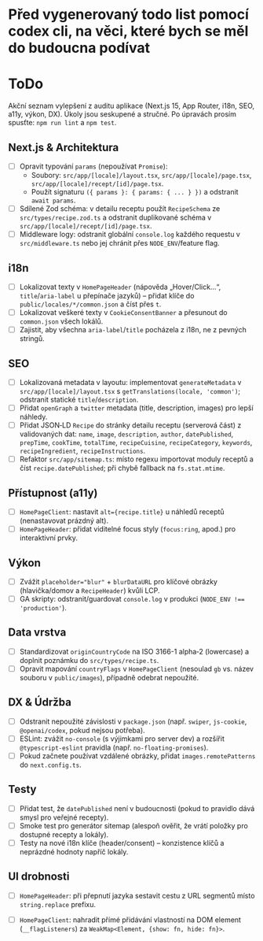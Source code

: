 # Před vygenerovaný todo list pomocí codex cli, na věci, které bych se měl do budoucna podívat

# ToDo

Akční seznam vylepšení z auditu aplikace (Next.js 15, App Router, i18n, SEO, a11y, výkon, DX). Úkoly jsou seskupené a stručné. Po úpravách prosím spusťte: `npm run lint` a `npm test`.

## Next.js & Architektura

- [ ] Opravit typování `params` (nepoužívat `Promise`):
  - Soubory: `src/app/[locale]/layout.tsx`, `src/app/[locale]/page.tsx`, `src/app/[locale]/recept/[id]/page.tsx`.
  - Použít signaturu `({ params }: { params: { ... } })` a odstranit `await params`.
- [ ] Sdílené Zod schéma: v detailu receptu použít `RecipeSchema` ze `src/types/recipe.zod.ts` a odstranit duplikované schéma v `src/app/[locale]/recept/[id]/page.tsx`.
- [ ] Middleware logy: odstranit globální `console.log` každého requestu v `src/middleware.ts` nebo jej chránit přes `NODE_ENV`/feature flag.

## i18n

- [ ] Lokalizovat texty v `HomePageHeader` (nápověda „Hover/Click…“, `title`/`aria-label` u přepínače jazyků) – přidat klíče do `public/locales/*/common.json` a číst přes `t`.
- [ ] Lokalizovat veškeré texty v `CookieConsentBanner` a přesunout do `common.json` všech lokálů.
- [ ] Zajistit, aby všechna `aria-label`/`title` pocházela z i18n, ne z pevných stringů.

## SEO

- [ ] Lokalizovaná metadata v layoutu: implementovat `generateMetadata` v `src/app/[locale]/layout.tsx` s `getTranslations(locale, 'common')`; odstranit statické `title`/`description`.
- [ ] Přidat `openGraph` a `twitter` metadata (title, description, images) pro lepší náhledy.
- [ ] Přidat JSON‑LD `Recipe` do stránky detailu receptu (serverová část) z validovaných dat: `name`, `image`, `description`, `author`, `datePublished`, `prepTime`, `cookTime`, `totalTime`, `recipeCuisine`, `recipeCategory`, `keywords`, `recipeIngredient`, `recipeInstructions`.
- [ ] Refaktor `src/app/sitemap.ts`: místo regexu importovat moduly receptů a číst `recipe.datePublished`; při chybě fallback na `fs.stat.mtime`.

## Přístupnost (a11y)

- [ ] `HomePageClient`: nastavit `alt={recipe.title}` u náhledů receptů (nenastavovat prázdný alt).
- [ ] `HomePageHeader`: přidat viditelné focus styly (`focus:ring`, apod.) pro interaktivní prvky.

## Výkon

- [ ] Zvážit `placeholder="blur"` + `blurDataURL` pro klíčové obrázky (hlavička/domov a `RecipeHeader`) kvůli LCP.
- [ ] GA skripty: odstranit/guardovat `console.log` v produkci (`NODE_ENV !== 'production'`).

## Data vrstva

- [ ] Standardizovat `originCountryCode` na ISO 3166-1 alpha‑2 (lowercase) a doplnit poznámku do `src/types/recipe.ts`.
- [ ] Opravit mapování `countryFlags` v `HomePageClient` (nesoulad `gb` vs. název souboru v `public/images`), případně odebrat nepoužité.

## DX & Údržba

- [ ] Odstranit nepoužité závislosti v `package.json` (např. `swiper`, `js-cookie`, `@openai/codex`, pokud nejsou potřeba).
- [ ] ESLint: zvážit `no-console` (s výjimkami pro server dev) a rozšířit `@typescript-eslint` pravidla (např. `no-floating-promises`).
- [ ] Pokud začnete používat vzdálené obrázky, přidat `images.remotePatterns` do `next.config.ts`.

## Testy

- [ ] Přidat test, že `datePublished` není v budoucnosti (pokud to pravidlo dává smysl pro veřejné recepty).
- [ ] Smoke test pro generátor sitemap (alespoň ověřit, že vrátí položky pro dostupné recepty a lokály).
- [ ] Testy na nové i18n klíče (header/consent) – konzistence klíčů a neprázdné hodnoty napříč lokály.

## UI drobnosti

- [ ] `HomePageHeader`: při přepnutí jazyka sestavit cestu z URL segmentů místo `string.replace` prefixu.
- [ ] `HomePageClient`: nahradit přímé přidávání vlastností na DOM element (`__flagListeners`) za `WeakMap<Element, {show: fn, hide: fn}>`.

